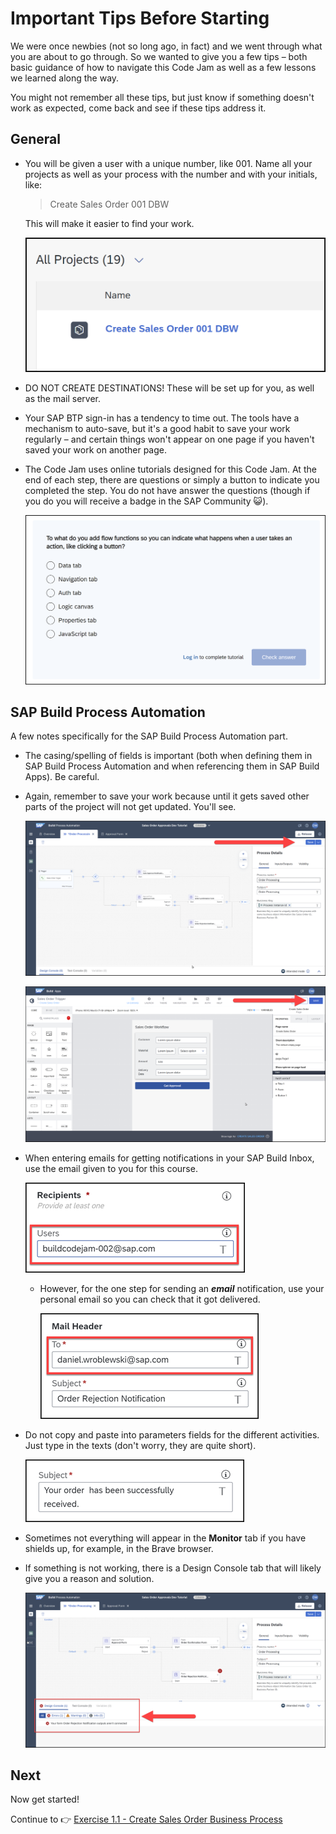 # Important Tips Before Starting

We were once newbies (not so long ago, in fact) and we went through what you are about to go through. So we wanted to give you a few tips – both basic guidance of how to navigate this Code Jam as well as a few lessons we learned along the way.

You might not remember all these tips, but just know if something doesn't work as expected, come back and see if these tips address it.

## General

- You will be given a user with a unique number, like 001. Name all your projects as well as your process with the number and with your initials, like:
  
    >Create Sales Order 001 DBW

    This will make it easier to find your work.

    ![Project naming](tips_naming.png)

- DO NOT CREATE DESTINATIONS! These will be set up for you, as well as the mail server.

- Your SAP BTP sign-in has a tendency to time out. The tools have a mechanism to auto-save, but it's a good habit to save your work regularly – and certain things won't appear on one page if you haven't saved your work on another page.

- The Code Jam uses online tutorials designed for this Code Jam. At the end of each step, there are questions or simply a button to indicate you completed the step. You do not have answer the questions (though if you do you will receive a badge in the SAP Community 😺).

    ![Tutorial questions](tips_tutorial_questions.png)

## SAP Build Process Automation

A few notes specifically for the SAP Build Process Automation part.

- The casing/spelling of fields is important (both when defining them in SAP Build Process Automation and when referencing them in SAP Build Apps). Be careful.
   
- Again, remember to save your work because until it gets saved other parts of the project will not get updated. You'll see.

    ![Save SPA](tips_save_spa.png)

    ![Save Build Apps](tips_save_build_apps.png)

- When entering emails for getting notifications in your SAP Build Inbox, use the email given to you for this course. 

    ![Email for Inbox](tips_email_inbox.png)

    - However, for the one step for sending an ***email*** notification, use your personal email so you can check that it got delivered.

        ![Email send](tips_email_send.png)

- Do not copy and paste into parameters fields for the different activities. Just type in the texts (don't worry, they are quite short).

    ![Copy paste](tips_copy_paste.png)

- Sometimes not everything will appear in the **Monitor** tab if you have shields up, for example, in the Brave browser.

- If something is not working, there is a Design Console tab that will likely give you a reason and solution.

    ![Design Console](tips_design_console.png)

## Next

Now get started!

Continue to 👉 [Exercise 1.1 - Create Sales Order Business Process](/exercises/ex1-SAP-Build-Process-Automation/ex1.1/README.md)
